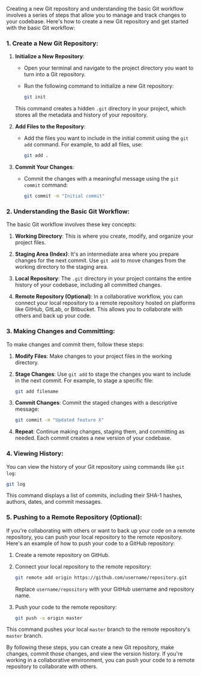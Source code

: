 Creating a new Git repository and understanding the basic Git workflow involves a series of steps that allow you to manage and track changes to your codebase. Here's how to create a new Git repository and get started with the basic Git workflow:

### 1. Create a New Git Repository:

1. **Initialize a New Repository**:
   - Open your terminal and navigate to the project directory you want to turn into a Git repository.
   - Run the following command to initialize a new Git repository:

     ```bash
     git init
     ```

   This command creates a hidden `.git` directory in your project, which stores all the metadata and history of your repository.

2. **Add Files to the Repository**:
   - Add the files you want to include in the initial commit using the `git add` command. For example, to add all files, use:

     ```bash
     git add .
     ```

3. **Commit Your Changes**:
   - Commit the changes with a meaningful message using the `git commit` command:

     ```bash
     git commit -m "Initial commit"
     ```

### 2. Understanding the Basic Git Workflow:

The basic Git workflow involves these key concepts:

1. **Working Directory**: This is where you create, modify, and organize your project files.

2. **Staging Area (Index)**: It's an intermediate area where you prepare changes for the next commit. Use `git add` to move changes from the working directory to the staging area.

3. **Local Repository**: The `.git` directory in your project contains the entire history of your codebase, including all committed changes.

4. **Remote Repository (Optional)**: In a collaborative workflow, you can connect your local repository to a remote repository hosted on platforms like GitHub, GitLab, or Bitbucket. This allows you to collaborate with others and back up your code.

### 3. Making Changes and Committing:

To make changes and commit them, follow these steps:

1. **Modify Files**: Make changes to your project files in the working directory.

2. **Stage Changes**: Use `git add` to stage the changes you want to include in the next commit. For example, to stage a specific file:

   ```bash
   git add filename
   ```

3. **Commit Changes**: Commit the staged changes with a descriptive message:

   ```bash
   git commit -m "Updated feature X"
   ```

4. **Repeat**: Continue making changes, staging them, and committing as needed. Each commit creates a new version of your codebase.

### 4. Viewing History:

You can view the history of your Git repository using commands like `git log`:

```bash
git log
```

This command displays a list of commits, including their SHA-1 hashes, authors, dates, and commit messages.

### 5. Pushing to a Remote Repository (Optional):

If you're collaborating with others or want to back up your code on a remote repository, you can push your local repository to the remote repository. Here's an example of how to push your code to a GitHub repository:

1. Create a remote repository on GitHub.

2. Connect your local repository to the remote repository:

   ```bash
   git remote add origin https://github.com/username/repository.git
   ```

   Replace `username/repository` with your GitHub username and repository name.

3. Push your code to the remote repository:

   ```bash
   git push -u origin master
   ```

This command pushes your local `master` branch to the remote repository's `master` branch.

By following these steps, you can create a new Git repository, make changes, commit those changes, and view the version history. If you're working in a collaborative environment, you can push your code to a remote repository to collaborate with others.
